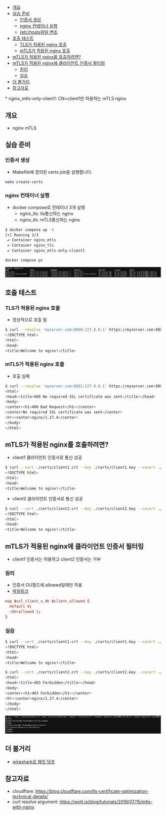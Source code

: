 <!-- TOC -->

- [개요](#%EA%B0%9C%EC%9A%94)
- [실습 준비](#%EC%8B%A4%EC%8A%B5-%EC%A4%80%EB%B9%84)
  - [인증서 생성](#%EC%9D%B8%EC%A6%9D%EC%84%9C-%EC%83%9D%EC%84%B1)
  - [nginx 컨테이너 실행](#nginx-%EC%BB%A8%ED%85%8C%EC%9D%B4%EB%84%88-%EC%8B%A4%ED%96%89)
  - [/etc/hosts파일 변조](#etchosts%ED%8C%8C%EC%9D%BC-%EB%B3%80%EC%A1%B0)
- [호출 테스트](#%ED%98%B8%EC%B6%9C-%ED%85%8C%EC%8A%A4%ED%8A%B8)
  - [TLS가 적용된 nginx 호출](#tls%EA%B0%80-%EC%A0%81%EC%9A%A9%EB%90%9C-nginx-%ED%98%B8%EC%B6%9C)
  - [mTLS가 적용된 nginx 호출](#mtls%EA%B0%80-%EC%A0%81%EC%9A%A9%EB%90%9C-nginx-%ED%98%B8%EC%B6%9C)
- [mTLS가 적용된 nginx를 호출하려면?](#mtls%EA%B0%80-%EC%A0%81%EC%9A%A9%EB%90%9C-nginx%EB%A5%BC-%ED%98%B8%EC%B6%9C%ED%95%98%EB%A0%A4%EB%A9%B4)
- [mTLS가 적용된 nginx에 클라이언트 인증서 필터링](#mtls%EA%B0%80-%EC%A0%81%EC%9A%A9%EB%90%9C-nginx%EC%97%90-%ED%81%B4%EB%9D%BC%EC%9D%B4%EC%96%B8%ED%8A%B8-%EC%9D%B8%EC%A6%9D%EC%84%9C-%ED%95%84%ED%84%B0%EB%A7%81)
  - [원리](#%EC%9B%90%EB%A6%AC)
  - [실습](#%EC%8B%A4%EC%8A%B5)
- [더 볼거리](#%EB%8D%94-%EB%B3%BC%EA%B1%B0%EB%A6%AC)
- [참고자료](#%EC%B0%B8%EA%B3%A0%EC%9E%90%EB%A3%8C)

<!-- /TOC -->  * nginx_mtls-only-client1: CN=client1만 허용하는 mTLS nginx

## 개요
* nginx mTLS

## 실습 준비

### 인증서 생성

* Makefile에 정의된 certs job을 실행합니다.

```sh
make create-certs
```

### nginx 컨테이너 실행

* docker compose로 컨테이너 3개 실행
  * nginx_tls: tls통신하는 nginx
  * nginx_tls: mTLS통신하는 nginx

```sh
$ docker compose up -d
[+] Running 3/3
 ✔ Container nginx_mtls
 ✔ Container nginx_tls
 ✔ Container nginx_mtls-only-client1
```

```sh
docker compose ps
```

![](./imgs/docker-compose-ps.png)

## 호출 테스트

### TLS가 적용된 nginx 호출

* 정상적으로 호출 됨

```sh
$ curl --resolve 'myserver.com:8880:127.0.0.1' https://myserver.com:8880 --cacert ./certs/ca.crt
<!DOCTYPE html>
<html>
<head>
<title>Welcome to nginx!</title>
```

### mTLS가 적용된 nginx 호출

* 호출 실패

```sh
$ curl --resolve 'myserver.com:8881:127.0.0.1' https://myserver.com:8881 --cacert ./certs/ca.crt
<html>
<head><title>400 No required SSL certificate was sent</title></head>
<body>
<center><h1>400 Bad Request</h1></center>
<center>No required SSL certificate was sent</center>
<hr><center>nginx/1.27.4</center>
</body>
</html>
```

## mTLS가 적용된 nginx를 호출하려면?

* client1 클라이언트 인증서로 통신 성공

```sh
$ curl --cert ./certs/client1.crt --key ./certs/client1.key --cacert ./certs/ca.crt --resolve 'myserver.com:8881:127.0.0.1' https://myserver.com:8881
<!DOCTYPE html>
<html>
<head>
<title>Welcome to nginx!</title>
```

* client2 클라이언트 인증서로 통신 성공

```sh
$ curl --cert ./certs/client2.crt --key ./certs/client2.key --cacert ./certs/ca.crt --resolve 'myserver.com:8881:127.0.0.1' https://myserver.com:8881
<!DOCTYPE html>
<html>
<head>
<title>Welcome to nginx!</title>
```

## mTLS가 적용된 nginx에 클라이언트 인증서 필터링

* client1 인증서는 허용하고 client2 인증서는 거부

### 원리

* 인증서 OU필드에 allowed일때만 허용
* [파일링크](./conf/only_client1_with_nginx.conf#5)

```conf
map $ssl_client_s_dn $client_allowed {
  default 0;
  ~OU=allowed 1;
}
```

### 실습

```sh
$ curl --cert ./certs/client1.crt --key ./certs/client1.key --cacert ./certs/ca.crt --resolve 'myserver.com:8882:127.0.0.1' https://myserver.com:8882
<!DOCTYPE html>
<html>
<head>
<title>Welcome to nginx!</title>
```

```sh
$ curl --cert ./certs/client2.crt --key ./certs/client2.key --cacert ./certs/ca.crt --resolve 'myserver.com:8882:127.0.0.1' https://myserver.com:8882
<html>
<head><title>403 Forbidden</title></head>
<body>
<center><h1>403 Forbidden</h1></center>
<hr><center>nginx/1.27.4</center>
</body>
</html>
```

![](./imgs/deny_client2_certificate.png)

## 더 볼거리
* [wireshark로 패킷 덤프](./wireshark.md)

## 참고자료
* cloudflare: https://blog.cloudflare.com/tls-certificate-optimization-technical-details/
* curl resolve argument: https://wott.io/blog/tutorials/2019/07/15/mtls-with-nginx
